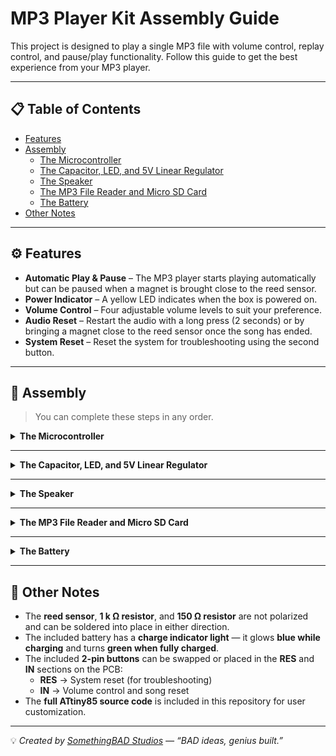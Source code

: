 # MP3 Player Kit Assembly Guide

This project is designed to play a single MP3 file with volume control, replay control, and pause/play functionality. Follow this guide to get the best experience from your MP3 player.

---

## 📋 Table of Contents
- [Features](#features)
- [Assembly](#assembly)
  - [The Microcontroller](#the-microcontroller)
  - [The Capacitor, LED, and 5V Linear Regulator](#the-capacitor-led-and-5v-linear-regulator)
  - [The Speaker](#the-speaker)
  - [The MP3 File Reader and Micro SD Card](#the-mp3-file-reader-and-micro-sd-card)
  - [The Battery](#the-battery)
- [Other Notes](#other-notes)

---

## ⚙️ Features

- **Automatic Play & Pause** – The MP3 player starts playing automatically but can be paused when a magnet is brought close to the reed sensor.  
- **Power Indicator** – A yellow LED indicates when the box is powered on.  
- **Volume Control** – Four adjustable volume levels to suit your preference.  
- **Audio Reset** – Restart the audio with a long press (2 seconds) or by bringing a magnet close to the reed sensor once the song has ended.  
- **System Reset** – Reset the system for troubleshooting using the second button.

---

## 🧰 Assembly

> You can complete these steps in any order.

<details>
<summary><strong>The Microcontroller</strong></summary>

The **ATtiny85** used in this project includes an 8-pin DIP socket, allowing the completely open-source code to be modified and re-flashed without resoldering (this socket is optional).  

When soldering, the 8-pin DIP does not need to be oriented in a specific direction, but when placing or soldering the ATtiny85 into the PCB or DIP socket, the small circle on the ATtiny85 must align with the circle marking on the PCB to avoid damaging the microcontroller or other components.

![ATtiny85 installation step 1](https://github.com/2omethingBaD/MP3-player-kit-assembly-guide/blob/main/GITimg/20251022_152217.jpg?raw=true)
![ATtiny85 installation step 2](https://github.com/2omethingBaD/MP3-player-kit-assembly-guide/blob/main/GITimg/20251022_152250.jpg?raw=true)
![ATtiny85 installation step 3](https://github.com/2omethingBaD/MP3-player-kit-assembly-guide/blob/main/GITimg/20251022_152402.jpg?raw=true)
</details>

---

<details>
<summary><strong>The Capacitor, LED, and 5V Linear Regulator</strong></summary>

The polarity of the **1000 µF capacitor** and **LED** can be identified by their legs:
- The **longer leg** is positive (+)
- The **shorter leg** is negative (−)

Insert the longer leg into the hole marked with a **+** on the PCB.  
You can replace the LED with any other 3 mm color, but note that the **150 Ω resistor** may need adjustment depending on the LED chosen.  

The **5 V linear regulator** should be placed with its back facing the ATtiny85.

![Capacitor and LED placement](https://github.com/2omethingBaD/MP3-player-kit-assembly-guide/blob/main/GITimg/20251022_152604.jpg?raw=true)
![Regulator placement](https://github.com/2omethingBaD/MP3-player-kit-assembly-guide/blob/main/GITimg/20251022_152923.jpg?raw=true)
</details>

---

<details>
<summary><strong>The Speaker</strong></summary>

The speaker requires a **male JST connector** to be soldered first.  
Once soldered, the speaker can be plugged in.

![Speaker connection step 1](https://github.com/2omethingBaD/MP3-player-kit-assembly-guide/blob/main/GITimg/20251022_152702.jpg?raw=true)
![Speaker connection step 2](https://github.com/2omethingBaD/MP3-player-kit-assembly-guide/blob/main/GITimg/20251022_152725.jpg?raw=true)
</details>

---

<details>
<summary><strong>The MP3 File Reader and Micro SD Card</strong></summary>

The **DFPlayer Mini** should be soldered with the chip reader facing outward for easy access to the micro SD card and to prevent damage.  

This project includes a **4 GB micro SD card**, which can be swapped for a larger or smaller one.  
MP3 files can be uploaded via a micro SD card reader (not included).

![DFPlayer Mini installation 1](https://github.com/2omethingBaD/MP3-player-kit-assembly-guide/blob/main/GITimg/20251022_153011.jpg?raw=true)
![DFPlayer Mini installation 2](https://github.com/2omethingBaD/MP3-player-kit-assembly-guide/blob/main/GITimg/20251022_153058.jpg?raw=true)
</details>

---

<details>
<summary><strong>The Battery</strong></summary>

The included **9 V battery** can be replaced with any other 9 V battery of your choice.  

- The **red wire** on the battery buckle connector is positive and should be soldered through the PCB hole marked **B+**  
- The **black wire** is negative and should be soldered just below it  

![Battery connection](https://github.com/2omethingBaD/MP3-player-kit-assembly-guide/blob/main/GITimg/20251022_153355.jpg?raw=true)
</details>

---

## 📝 Other Notes

- The **reed sensor**, **1 k Ω resistor**, and **150 Ω resistor** are not polarized and can be soldered into place in either direction.  
- The included battery has a **charge indicator light** — it glows **blue while charging** and turns **green when fully charged**.  
- The included **2-pin buttons** can be swapped or placed in the **RES** and **IN** sections on the PCB:  
  - **RES** → System reset (for troubleshooting)  
  - **IN** → Volume control and song reset  
- The **full ATtiny85 source code** is included in this repository for user customization.

---

💡 *Created by [SomethingBAD Studios](https://github.com/2omethingBaD) — “BAD ideas, genius built.”*
